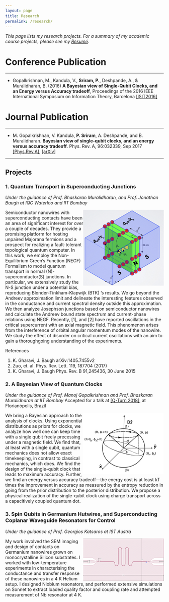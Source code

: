 ```yaml
---
layout: page
title: Research
permalink: /research/
---
```

_This page lists my research projects. For a summary of my academic course projects, please see my [Resumé](http://home.iitb.ac.in/~praveen5/cv.pdf)._

# Conference Publication
---
* Gopalkrishnan, M., Kandula, V., **Sriram, P.**, Deshpande, A., & Muralidharan, B. (2016) **A Bayesian view of Single-Qubit Clocks, and an Energy versus Accuracy tradeoff**, Proceedings of the 2016 IEEE International Symposium on Information Theory, Barcelona 
[[ISIT2016]](https://ieeexplore.ieee.org/document/7541697/)

# Journal Publication
--- 
* M. Gopalkrishnan, V. Kandula, **P. Sriram**, A. Deshpande, and B. Muralidharan. **Bayesian view of single-qubit clocks, and an energy versus accuracy tradeoff**. Phys. Rev. A, 96:032339, Sep 2017 
[[Phys.Rev.A]](https://journals.aps.org/pra/abstract/10.1103/PhysRevA.96.032339),  [[arXiv]](http://arxiv.org/abs/1602.00508)

***
## Projects
### 1. Quantum Transport in Superconducting Junctions
_Under the guidance of Prof. Bhaskaran Muralidharan, and Prof. Jonathan Baugh at IQC Waterloo and IIT Bombay_
<p>
<img src="/TB.png" ALIGN = "RIGHT" width="256" title="NanowireModel">
Semiconductor nanowires with superconducting contacts have been an area of significant interest for over a couple of decades. They provide a promising platform for hosting unpaired Majorana fermions and a prospect for realizing a fault-tolerant topological quantum computer. In this work, we employ the Non-Equilibrium Green’s Function (NEGF) Formalism to model quantum transport in normal (N)-superconductor(S) junctions. In particular, we extensively study the N-S junction under a potential bias, reproducing  Blonder-Tinkham-Klapwijk (BTK) ’s results. We go beyond the Andreev approximation limit and delineate the interesting features observed in the conductance and current spectral density outside this approximation. We then analyze Josephson junctions based on semiconductor nanowires and calculate the Andreev bound state spectrum and current-phase relations using NEGF. Recently, [1], and [2] have reported oscillations in the critical supercurrent with an axial magnetic field. This phenomenon arises from the interference of orbital angular momentum modes of the nanowire. We study the effect of disorder on critical current oscillations with an aim to gain a thoroughgoing understanding of the experiments.

References
1. K. Gharavi, J. Baugh arXiv:1405.7455v2
2. Zuo, et. al. Phys. Rev. Lett. 119, 187704 (2017)
3. K. Gharavi, J. Baugh Phys. Rev. B 91,245436, 30 June 2015
</p>

### 2. A Bayesian View of Quantum Clocks
_Under the guidance of Prof. Manoj Gopalkrishnan and Prof. Bhaskaran Muralidharan at IIT Bombay_
Accepted for a talk at [[Q-Turn 2018]](www.qturnworkshop.wixsite.com/2018), at Florianópolis, Brazil
<p>
<img src="/QClock.png" ALIGN = "RIGHT" width="256" title="QuantumClock">
We bring a Bayesian approach to the analysis of clocks. Using exponential distributions as priors for clocks, we analyze how well one can keep time with a single qubit freely precessing under a magnetic field. We find that, at least with a single qubit, quantum mechanics does not allow exact timekeeping, in contrast to classical mechanics, which does. We find the design of the single-qubit clock that leads to maximum accuracy. Further, we find an energy versus accuracy tradeoff—the energy cost is at least kT times the improvement in accuracy as measured by the entropy reduction in going from the prior distribution to the posterior distribution. We propose a physical realization of the single-qubit clock using charge transport across a capacitively coupled quantum dot.
</p>

### 3. Spin Qubits in Germanium Hutwires, and Superconducting Coplanar Waveguide Resonators for Control
_Under the guidance of Prof. Georgios Katsaros at IST Austra_
<p>
<img src="/CPW.png" ALIGN = "RIGHT" width="256" title="CPW">
My work involved the SEM imaging and design of contacts on Germanium nanowires grown on monocrystalline Silicon substrates. I worked with low-temperature experiments in characterising the conductance and transfer response of these nanowires in a 4 K Helium setup. I designed Niobium resonators, and performed extensive simulations on Sonnet to extract loaded quality factor and coupling rate and attempted measurement of Nb resonator at 4 K. 
<!-- <img src="/home/S21.png" ALIGN = "RIGHT" width="256" title="S21"> -->
</p>
<!-- ![alt text](/QClock.png)
![alt text](/TB.png) -->

 


<!-- You can find the source code for Minima at GitHub:
[jekyll][jekyll-organization] /
[minima](https://github.com/jekyll/minima)

You can find the source code for Jekyll at GitHub:
[jekyll][jekyll-organization] /
[jekyll](https://github.com/jekyll/jekyll)


[jekyll-organization]: https://github.com/jekyll -->
